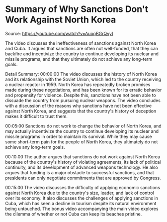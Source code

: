 # Summary of Why Sanctions Don't Work Against North Korea

Source: https://youtube.com/watch?v=AuoqBGrQvyI

The video discusses the ineffectiveness of sanctions against North Korea and Cuba. It argues that sanctions are often not well-funded, that they can backfire and incentivize the country to continue developing its nuclear and missile programs, and that they ultimately do not achieve any long-term goals.

Detail Summary: 
00:00:00
The video discusses the history of North Korea and its relationship with the Soviet Union, which led to the country receiving a nuclear reactor in 1959. North Korea has repeatedly broken promises made during these negotiations, and has been known for its erratic behavior and propensity for violence. Despite this, sanctions have not been able to dissuade the country from pursuing nuclear weapons. The video concludes with a discussion of the reasons why sanctions have not been effective against North Korea, and suggests that the country's history of deception makes it difficult to trust them.

00:05:00
Sanctions do not work to change the behavior of North Korea, and may actually incentivize the country to continue developing its nuclear and missile programs in order to maintain its survival. While they may cause some short-term pain for the people of North Korea, they ultimately do not achieve any long-term goals.

00:10:00
The author argues that sanctions do not work against North Korea because of the country's history of violating agreements, its lack of political continuity, and its development of advanced weapons technology. He also argues that funding is a major obstacle to successful sanctions, and that presidents can only negotiate commitments that are approved by Congress.

00:15:00
The video discusses the difficulty of applying economic sanctions against North Korea due to the country's size, leader, and lack of control over its economy. It also discusses the challenges of applying sanctions in Cuba, which has seen a decline in tourism despite its natural environment being untouched. The bonus video accompanying the main video explores the dilemma of whether or not Cuba can keep its beaches pristine.

